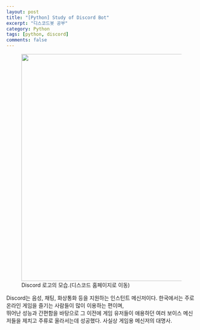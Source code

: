 ```yaml
---
layout: post
title: "[Python] Study of Discord Bot"
excerpt: "디스코드봇 공부"
category: Python
tags: [python, discord]
comments: false
---
```

<figure class="half">
    <a href="https://discord.com/"><img width="600px" src="{{ site.url }}/assets/img/discord.png"></a>
    <figcaption>Discord 로고의 모습.(디스코드 홈페이지로 이동)</figcaption>
</figure>
Discord는 음성, 채팅, 화상통화 등을 지원하는 인스턴트 메신저이다. 한국에서는 주로 온라인 게임을 즐기는 사람들이 많이 이용하는 편이며, <br>
뛰어난 성능과 간편함을 바탕으로 그 이전에 게임 유저들이 애용하던 여러 보이스 메신저들을 제치고 주류로 올라서는데 성공했다. 사실상 게임용 메신저의 대명사.<br>
